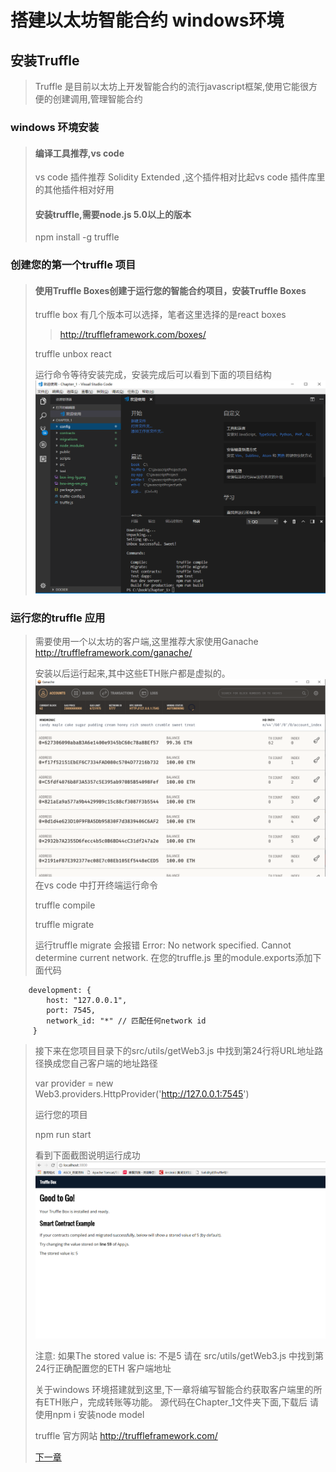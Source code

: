 # 搭建以太坊智能合约 windows环境

## 安装Truffle

> Truffle 是目前以太坊上开发智能合约的流行javascript框架,使用它能很方便的创建调用,管理智能合约

### windows 环境安装

>#### 编译工具推荐,vs code
>
>vs code 插件推荐 Solidity Extended ,这个插件相对比起vs code 插件库里的其他插件相对好用
>
>#### 安装truffle,需要node.js 5.0以上的版本
>npm install -g truffle
>

### 创建您的第一个truffle 项目

>#### 使用Truffle Boxes创建于运行您的智能合约项目，安装Truffle Boxes
>truffle box 有几个版本可以选择，笔者这里选择的是react boxes
>>http://truffleframework.com/boxes/
>
> truffle unbox react
>
> 运行命令等待安装完成，安装完成后可以看到下面的项目结构
>![](./image/Chapter_1/1.png)

### 运行您的truffle 应用
> 需要使用一个以太坊的客户端,这里推荐大家使用Ganache
>http://truffleframework.com/ganache/
>
> 安装以后运行起来,其中这些ETH账户都是虚拟的。
>![](./image/Chapter_1/2.png)
>在vs code 中打开终端运行命令
>
>truffle compile
>
>truffle migrate
>
>运行truffle migrate 会报错
>Error: No network specified. Cannot determine current network.
>在您的truffle.js 里的module.exports添加下面代码

```networks: {
    development: {
        host: "127.0.0.1",
        port: 7545,
        network_id: "*" // 匹配任何network id
     }
```
>
>接下来在您项目目录下的src/utils/getWeb3.js 中找到第24行将URL地址路径换成您自己客户端的地址路径
>
>var provider = new Web3.providers.HttpProvider('http://127.0.0.1:7545')
>
> 运行您的项目
>
> npm run start
>
> 看到下面截图说明运行成功
>![](./image/Chapter_1/3.png)
>
> 注意: 如果The stored value is: 不是5 请在 src/utils/getWeb3.js 中找到第24行正确配置您的ETH 客户端地址
>
> 关于windows 环境搭建就到这里,下一章将编写智能合约获取客户端里的所有ETH账户，完成转账等功能。
>源代码在Chapter_1文件夹下面,下载后 请使用npm i 安装node model
>
> truffle 官方网站 http://truffleframework.com/
>
>[下一章](./Chapter_2.md)